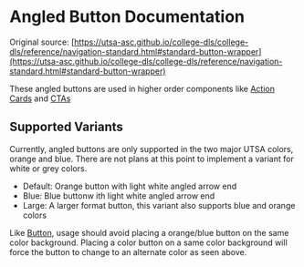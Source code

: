 # Angled Button Documentation

Original source: [https://utsa-asc.github.io/college-dls/college-dls/reference/navigation-standard.html#standard-button-wrapper](https://utsa-asc.github.io/college-dls/college-dls/reference/navigation-standard.html#standard-button-wrapper)

These angled buttons are used in higher order components like [Action Cards](action-card--default) and [CTAs](call-to-action-buttons--default)

## Supported Variants

Currently, angled buttons are only supported in the two major UTSA colors, orange and blue.  There are not plans at this point to implement a variant for white or grey colors. 

- Default: Orange button with light white angled arrow end
- Blue: Blue buttonw ith light white angled arrow end
- Large: A larger format button, this variant also supports blue and orange colors

Like [Button](/college-dls/components/detail/button.html), usage should avoid placing a orange/blue button on the same color background.  Placing a color button on a same color background will force the button to change to an alternate color as seen above.